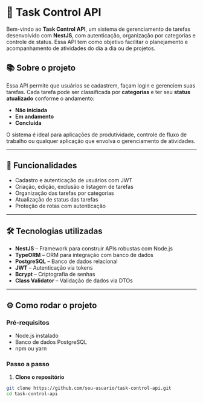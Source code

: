 # 📝 Task Control API

Bem-vindo ao **Task Control API**, um sistema de gerenciamento de tarefas desenvolvido com **NestJS**, com autenticação, organização por categorias e controle de status. Essa API tem como objetivo facilitar o planejamento e acompanhamento de atividades do dia a dia ou de projetos.

## 📚 Sobre o projeto

Essa API permite que usuários se cadastrem, façam login e gerenciem suas tarefas. Cada tarefa pode ser classificada por **categorias** e ter seu **status atualizado** conforme o andamento:

- **Não iniciada**
- **Em andamento**
- **Concluída**

O sistema é ideal para aplicações de produtividade, controle de fluxo de trabalho ou qualquer aplicação que envolva o gerenciamento de atividades.

---

## 🚀 Funcionalidades

- Cadastro e autenticação de usuários com JWT
- Criação, edição, exclusão e listagem de tarefas
- Organização das tarefas por categorias
- Atualização de status das tarefas
- Proteção de rotas com autenticação

---

## 🛠️ Tecnologias utilizadas

- **NestJS** – Framework para construir APIs robustas com Node.js
- **TypeORM** – ORM para integração com banco de dados
- **PostgreSQL** – Banco de dados relacional
- **JWT** – Autenticação via tokens
- **Bcrypt** – Criptografia de senhas
- **Class Validator** – Validação de dados via DTOs

---

## ⚙️ Como rodar o projeto

### Pré-requisitos

- Node.js instalado
- Banco de dados PostgreSQL
- npm ou yarn

### Passo a passo

1. **Clone o repositório**
```bash
git clone https://github.com/seu-usuario/task-control-api.git
cd task-control-api
